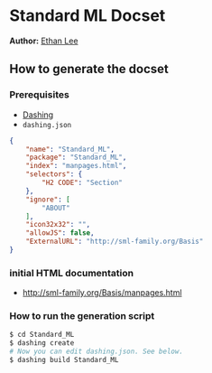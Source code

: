Standard ML Docset
=======================

**Author:** [Ethan Lee](https://github.com/Luminoid)

## How to generate the docset
### Prerequisites
* [Dashing](https://github.com/technosophos/dashing)
* `dashing.json`
```json
{
    "name": "Standard_ML",
    "package": "Standard_ML",
    "index": "manpages.html",
    "selectors": {
        "H2 CODE": "Section"
    },
    "ignore": [
        "ABOUT"
    ],
    "icon32x32": "",
    "allowJS": false,
    "ExternalURL": "http://sml-family.org/Basis"
}
```
### initial HTML documentation
* http://sml-family.org/Basis/manpages.html
### How to run the generation script
```bash
$ cd Standard_ML
$ dashing create
# Now you can edit dashing.json. See below.
$ dashing build Standard_ML
```
